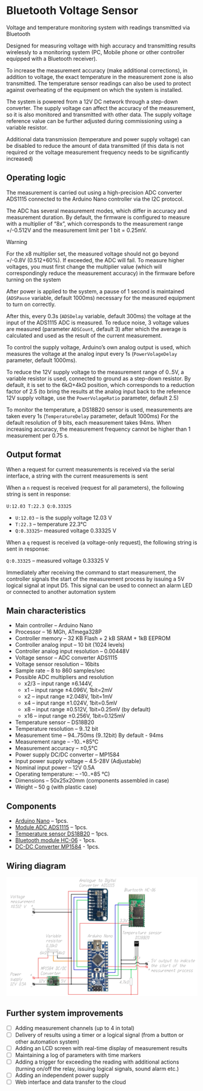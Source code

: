 # Bluetooth Voltage Sensor
Voltage and temperature monitoring system with readings transmitted via Bluetooth

Designed for measuring voltage with high accuracy and transmitting results wirelessly to a monitoring system (PC, Mobile phone or other controller equipped with a Bluetooth receiver).

To increase the measurement accuracy (make additional corrections), in addition to voltage, the exact temperature in the measurement zone is also transmitted. The temperature sensor readings can also be used to protect against overheating of the equipment on which the system is installed.

The system is powered from a 12V DC network through a step-down converter. The supply voltage can affect the accuracy of the measurement, so it is also monitored and transmitted with other data. The supply voltage reference value can be further adjusted during commissioning using a variable resistor.

Additional data transmission (temperature and power supply voltage) can be disabled to reduce the amount of data transmitted (if this data is not required or the voltage measurement frequency needs to be significantly increased)

## Operating logic
The measurement is carried out using a high-precision ADC converter ADS1115 connected to the Arduino Nano controller via the I2C protocol. 

The ADC has several measurement modes, which differ in accuracy and measurement duration. By default, the firmware is configured to measure with a multiplier of “8x”, which corresponds to the measurement range +/-0.512V and the measurement limit per 1 bit = 0.25mV.

> [!WARNING]
> For the x8 multiplier set, the measured voltage should not go beyond +/-0.8V (0.512+60%). If exceeded, the ADC will fail. To measure higher voltages, you must first change the multiplier value (which will correspondingly reduce the measurement accuracy) in the firmware before turning on the system

After power is applied to the system, a pause of 1 second is maintained (`ADSPause` variable, default 1000ms) necessary for the measured equipment to turn on correctly.

After this, every 0.3s (`ADSDelay` variable, default 300ms) the voltage at the input of the ADS1115 ADC is measured. To reduce noise, 3 voltage values are measured (parameter `ADSCount`, default 3) after which the average is calculated and used as the result of the current measurement.

To control the supply voltage, Arduino’s own analog output is used, which measures the voltage at the analog input every 1s (`PowerVolageDelay` parameter, default 1000ms). 

To reduce the 12V supply voltage to the measurement range of 0..5V, a variable resistor is used, connected to ground as a step-down resistor. By default, it is set to the 6kΩ+4kΩ position, which corresponds to a reduction factor of 2.5 (to bring the results at the analog input back to the reference 12V supply voltage, use the `PowerVolageRatio` parameter, default 2.5)

To monitor the temperature, a DS18B20 sensor is used, measurements are taken every 1s (`TemperatureDelay` parameter, default 1000ms) For the default resolution of 9 bits, each measurement takes 94ms. When increasing accuracy, the measurement frequency cannot be higher than 1 measurement per 0.75 s.

## Output format
When a request for current measurements is received via the serial interface, a string with the current measurements is sent

When a `n` request is received (request for all parameters), the following string is sent in response:

`U:12.03 T:22.3 Q:0.33325`
* `U:12.03`	– is the supply voltage 12.03 V
* `T:22.3` 	– temperature 22.3°C
* `Q:0.33325`– measured voltage 0.33325 V

When a `q` request is received (a voltage-only request), the following string is sent in response:

`Q:0.33325`	– measured voltage 0.33325 V

Immediately after receiving the command to start measurement, the controller signals the start of the measurement process by issuing a 5V logical signal at input D5. This signal can be used to connect an alarm LED or connected to another automation system

## Main characteristics
* Main controller			– Arduino Nano 
* Processor 				– 16 MGh, ATmega328P
* Controller memory			– 32 KB Flash + 2 kB SRAM + 1kB EEPROM
* Controller analog input		 – 10 bit (1024 levels)
* Controller analog input resolution	– 0.00448V 
* Voltage sensor			– ADC converter ADS1115
* Voltage sensor resolution		– 16bits
* Sample rate 				– 8 to 860 samples/sec
* Possible ADC multipliers and resolution	
    - x2/3				– input range ±6.144V, 
    - x1				– input range ±4.096V, 1bit=2mV
    - x2				– input range ±2.048V, 1bit=1mV
    - x4				– input range ±1.024V, 1bit=0.5mV
    - x8 				– input range ±0.512V, 1bit=0.25mV (by default)
    - x16 				– input range ±0.256V, 1bit=0.125mV
* Temperature sensor			– DS18B20
* Temperature resolution			– 9..12 bit
* Measurement  time			– 94..750ms (9..12bit) By default - 94ms
* Measurement range			– -10..+85°C
* Measurement accuracy		– ±0,5°C
* Power supply DC/DC converter	– MP1584 
* Input power supply voltage		– 4.5-28V (Adjustable)
* Nominal input power			– 12V 0.5A
* Operating temperature: 		– -10..+85 °C)
* Dimensions				– 50x25x20mm (components assembled in case)
* Weight					– 50 g (with plastic case)



## Components

* [Arduino Nano](https://amzn.to/3Mx40pK)   				– 1pcs.
* [Module ADC ADS1115](https://amzn.to/47lVBxj)			– 1pcs.
* [Temperature sensor DS18B20](https://amzn.to/3SwYC9R) 	– 1pcs.
* [Bluetooth module HC-06](https://amzn.to/3QZdTiV)	- 1pcs.
* [DC-DC Converter MP1584]( https://amzn.to/3sgnng9)		- 1pcs.

## Wiring diagram

![Bluetooth voltage sensor wiring diagram](Pictures/BluetoothVoltageSensor.WiringDiagram.jpg)

 
## Further system improvements
- [ ] Adding measurement channels (up to 4 in total)
- [ ] Delivery of results using a timer or a logical signal (from a button or other automation system)
- [ ] Adding an LCD screen with real-time display of measurement results
- [ ] Maintaining a log of parameters with time markers
- [ ] Adding a trigger for exceeding the reading with additional actions (turning on/off the relay, issuing logical signals, sound alarm etc.)
- [ ] Adding an independent power supply
- [ ] Web interface and data transfer to the cloud
